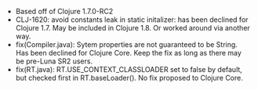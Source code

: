 - Based off of Clojure 1.7.0-RC2
- CLJ-1620: avoid constants leak in static initalizer: has been declined for Clojure 1.7. May be included in Clojure 1.8. Or worked around via another way.
- fix(Compiler.java): Sytem properties are not guaranteed to be String. Has been declined for Clojure Core. Keep the fix as long as there may be pre-Luna SR2 users.
- fix(RT.java): RT.USE_CONTEXT_CLASSLOADER set to false by default, but checked first in RT.baseLoader(). No fix proposed to Clojure Core.
